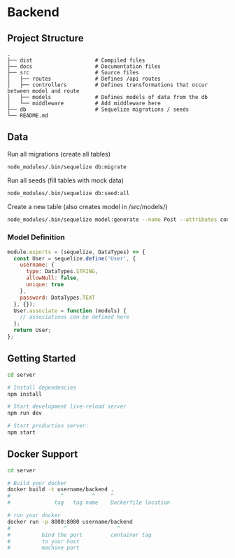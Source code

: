 # Backend

## Project Structure

```tree
.
├── dist                    # Compiled files
├── docs                    # Documentation files
├── src                     # Source files
│   ├── routes              # Defines /api routes
│   ├── controllers         # Defines transformations that occur between model and route
│   ├── models              # Defines models of data from the db
│   └── middleware          # Add middleware here
├── db                      # Sequelize migrations / seeds
└── README.md
```

## Data

Run all migrations (create all tables)

```bash
node_modules/.bin/sequelize db:migrate
```

Run all seeds (fill tables with mock data)

```bash
node_modules/.bin/sequelize db:seed:all
```

Create a new table (also creates model in /src/models/)

```bash
node_modules/.bin/sequelize model:generate --name Post --attributes content:string
```

### Model Definition

```js
module.exports = (sequelize, DataTypes) => {
  const User = sequelize.define('User', {
    username: {
      type: DataTypes.STRING,
      allowNull: false,
      unique: true
    },
    password: DataTypes.TEXT
  }, {});
  User.associate = function (models) {
    // associations can be defined here
  };
  return User;
};
```

## Getting Started

```sh
cd server

# Install dependencies
npm install

# Start development live-reload server
npm run dev

# Start production server:
npm start
```

## Docker Support

```sh
cd server

# Build your docker
docker build -t username/backend .
#                ^         ^     ^
#              tag   tag name    Dockerfile location

# run your docker
docker run -p 8080:8080 username/backend
#                 ^                ^
#          bind the port         container tag
#          to your host
#          machine port
```
